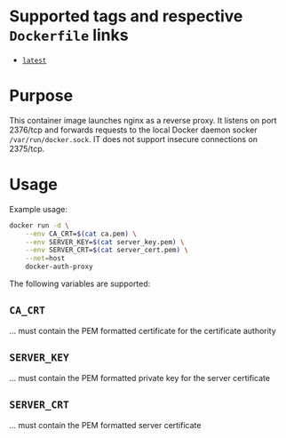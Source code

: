 # Supported tags and respective `Dockerfile` links

- [`latest`](https://github.com/nicholasdille/docker-auth-proxy/blob/master/Dockerfile)

# Purpose

This container image launches nginx as a reverse proxy. It listens on port 2376/tcp and forwards requests to the local Docker daemon socker `/var/run/docker.sock`. IT does not support insecure connections on 2375/tcp.

# Usage

Example usage:

```bash
docker run -d \
    --env CA_CRT=$(cat ca.pem) \
    --env SERVER_KEY=$(cat server_key.pem) \
    --env SERVER_CRT=$(cat server_cert.pem) \
    --net=host
    docker-auth-proxy
```

The following variables are supported:

## `CA_CRT`

... must contain the PEM formatted certificate for the certificate authority

## `SERVER_KEY`

... must contain the PEM formatted private key for the server certificate

## `SERVER_CRT`

... must contain the PEM formatted server certificate